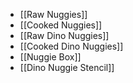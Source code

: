 - [[Raw Nuggies]]
- [[Cooked Nuggies]]
- [[Raw Dino Nuggies]]
- [[Cooked Dino Nuggies]]
- [[Nuggie Box]]
- [[Dino Nuggie Stencil]]
